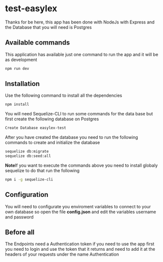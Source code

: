 # test-easylex
Thanks for be here, this app has been done with NodeJs with Express and the Database that you will need is Postgres
## Available commands
This application has available just one command to run the app and it will be as development
```bash
npm run dev
```
## Installation
Use the following command to install all the dependencies
```bash
npm install
```
You will need Sequelize-CLI to run some commands for the data base but first create the following database on Postgres
```bash
Create Database easylex-test
```
After you have created the database you need to run the following commands to create and initialize the database
```bash
sequelize db:migrate
sequelize db:seed:all
```
**Note**If you want to execute the commands above you need to install globaly sequelize to do that run the following
```bash
npm i -g sequelize-cli
```
## Configuration
You will need to configurate you enviroment variables to connect to your own database so open the file **config.json** and edit the variables username and password
## Before all
The Endpoints need a Authentication token if you need to use the app first you need to login and use the token that it returns and need to add it at the headers of your requests under the name Authentication
